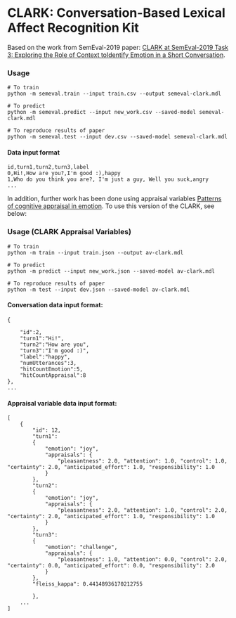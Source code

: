 # CLARK: Conversation-Based Lexical Affect Recognition Kit

Based on the work from SemEval-2019 paper: [CLARK at SemEval-2019 Task 3: Exploring the Role of Context toIdentify Emotion in a Short Conversation](https://aclanthology.org/S19-2024.pdf).

### Usage
```
# To train
python -m semeval.train --input train.csv --output semeval-clark.mdl

# To predict
python -m semeval.predict --input new_work.csv --saved-model semeval-clark.mdl

# To reproduce results of paper
python -m semeval.test --input dev.csv --saved-model semeval-clark.mdl
```

#### Data input format
```
id,turn1,turn2,turn3,label
0,Hi!,How are you?,I'm good :),happy
1,Who do you think you are?, I'm just a guy, Well you suck,angry
...
```

In addition, further work has been done using appraisal variables [Patterns of cognitive appraisal in emotion](https://pubmed.ncbi.nlm.nih.gov/3886875/). To use this version of the CLARK, see below:

### Usage (CLARK Appraisal Variables)
```
# To train
python -m train --input train.json --output av-clark.mdl

# To predict
python -m predict --input new_work.json --saved-model av-clark.mdl

# To reproduce results of paper
python -m test --input dev.json --saved-model av-clark.mdl
```

#### Conversation data input format:
```
{
        
    "id":2,
    "turn1":"Hi!",
    "turn2":"How are you",
    "turn3":"I'm good :)",
    "label":"happy",
    "numUtterances":3,
    "hitCountEmotion":5,
    "hitCountAppraisal":8
},
...
```

#### Appraisal variable data input format:
```
[
    {
        "id": 12,
        "turn1": 
        {
            "emotion": "joy", 
            "appraisals": {
                "pleasantness": 2.0, "attention": 1.0, "control": 1.0, "certainty": 2.0, "anticipated_effort": 1.0, "responsibility": 1.0
            }
        }, 
        "turn2": 
        {
            "emotion": "joy", 
            "appraisals": {
                "pleasantness": 2.0, "attention": 1.0, "control": 2.0, "certainty": 2.0, "anticipated_effort": 1.0, "responsibility": 1.0
            }
        }, 
        "turn3": 
        {
            "emotion": "challenge", 
            "appraisals": {
                "pleasantness": 1.0, "attention": 0.0, "control": 2.0, "certainty": 0.0, "anticipated_effort": 0.0, "responsibility": 2.0
            }
        }, 
        "fleiss_kappa": 0.44148936170212755
        
        }, 
    ...
]
```
